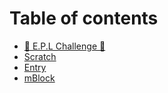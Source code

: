 # Table of contents

* [🎉 E.P.L Challenge 🎉](README.md)
* [Scratch](scratch.md)
* [Entry](entry.md)
* [mBlock](mblock.md)

